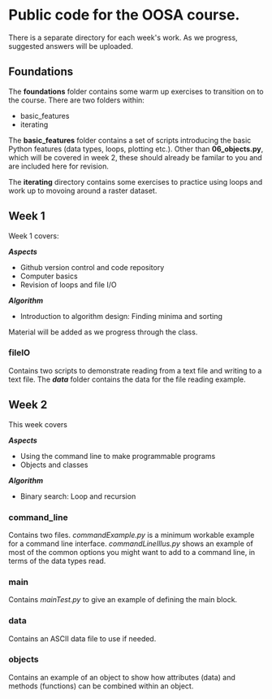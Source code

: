 # Public code for the OOSA course.

There is a separate directory for each week's work. As we progress, suggested answers will be uploaded.

## Foundations

The **foundations** folder contains some warm up exercises to transition on to the course. There are two folders within:

* basic\_features
* iterating

The **basic\_features** folder contains a set of scripts introducing the basic Python features (data types, loops, plotting etc.). Other than **06_objects.py**, which will be covered in week 2, these should already be familar to you and are included here for revision.

The **iterating** directory contains some exercises to practice using loops and work up to movoing around a raster dataset.


## Week 1

Week 1 covers:

***Aspects***
* Github version control and code repository
* Computer basics 
* Revision of loops and file I/O

***Algorithm***
* Introduction to algorithm design: Finding minima and sorting

Material will be added as we progress through the class.


### fileIO

Contains two scripts to demonstrate reading from a text file and writing to a text file. The ***data*** folder contains the data for the file reading example.


## Week 2

This week covers

***Aspects***
* Using the command line to make programmable programs
* Objects and classes

***Algorithm***
* Binary search: Loop and recursion

### command\_line

Contains two files. *commandExample.py* is a minimum workable example for a command line interface. *commandLineIllus.py* shows an example of most of the common options you might want to add to a command line, in terms of the data types read.

### main

Contains *mainTest.py* to give an example of defining the main block.

### data

Contains an ASCII data file to use if needed.

### objects

Contains an example of an object to show how attributes (data) and methods (functions) can be combined within an object.


